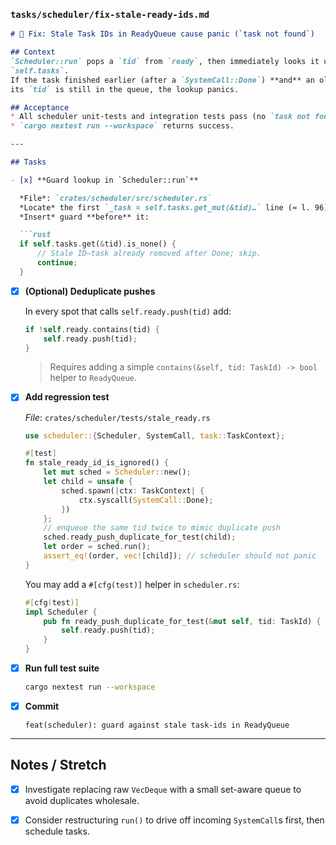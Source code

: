 ### `tasks/scheduler/fix-stale-ready-ids.md`

````md
# 🐞 Fix: Stale Task IDs in ReadyQueue cause panic (`task not found`)

## Context
`Scheduler::run` pops a `tid` from `ready`, then immediately looks it up in
`self.tasks`.  
If the task finished earlier (after a `SystemCall::Done`) **and** an older copy of
its `tid` is still in the queue, the lookup panics.

## Acceptance
* All scheduler unit-tests and integration tests pass (no `task not found` panic).
* `cargo nextest run --workspace` returns success.

---

## Tasks

- [x] **Guard lookup in `Scheduler::run`**

  *File*: `crates/scheduler/src/scheduler.rs`  
  *Locate* the first `_task = self.tasks.get_mut(&tid)…` line (≈ l. 96).  
  *Insert* guard **before** it:

  ```rust
  if self.tasks.get(&tid).is_none() {
      // Stale ID—task already removed after Done; skip.
      continue;
  }
````

* [x] **(Optional) Deduplicate pushes**

  In every spot that calls `self.ready.push(tid)` add:

  ```rust
  if !self.ready.contains(tid) {
      self.ready.push(tid);
  }
  ```

  > Requires adding a simple `contains(&self, tid: TaskId) -> bool` helper to
  > `ReadyQueue`.

* [x] **Add regression test**

  *File*: `crates/scheduler/tests/stale_ready.rs`

  ```rust
  use scheduler::{Scheduler, SystemCall, task::TaskContext};

  #[test]
  fn stale_ready_id_is_ignored() {
      let mut sched = Scheduler::new();
      let child = unsafe {
          sched.spawn(|ctx: TaskContext| {
              ctx.syscall(SystemCall::Done);
          })
      };
      // enqueue the same tid twice to mimic duplicate push
      sched.ready_push_duplicate_for_test(child);
      let order = sched.run();
      assert_eq!(order, vec![child]); // scheduler should not panic
  }
  ```

  You may add a `#[cfg(test)]` helper in `scheduler.rs`:

  ```rust
  #[cfg(test)]
  impl Scheduler {
      pub fn ready_push_duplicate_for_test(&mut self, tid: TaskId) {
          self.ready.push(tid);
      }
  }
  ```

* [x] **Run full test suite**

  ```bash
  cargo nextest run --workspace
  ```

* [x] **Commit**

  ```
  feat(scheduler): guard against stale task-ids in ReadyQueue
  ```

---

## Notes / Stretch

- [x] Investigate replacing raw `VecDeque` with a small set-aware queue to avoid duplicates wholesale.
- [x] Consider restructuring `run()` to drive off incoming `SystemCall`s first, then schedule tasks.

